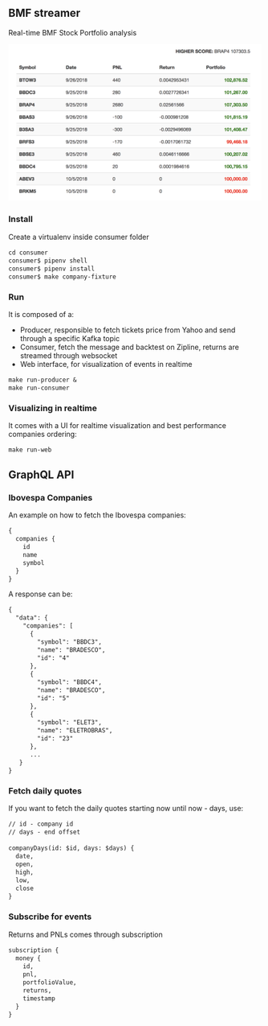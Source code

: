 ## BMF streamer

Real-time BMF Stock Portfolio analysis

![Screenshot](https://raw.githubusercontent.com/knabben/blog/master/static/images/bov-screen.png)

### Install

Create a virtualenv inside consumer folder

```
cd consumer
consumer$ pipenv shell
consumer$ pipenv install
consumer$ make company-fixture
```

### Run

It is composed of a:

* Producer, responsible to fetch tickets price from Yahoo and send through a specific Kafka topic
* Consumer, fetch the message and backtest on Zipline, returns are streamed through websocket
* Web interface, for visualization of events in realtime

```
make run-producer &
make run-consumer
```

### Visualizing in realtime

It comes with a UI for realtime visualization and best performance companies ordering:

```
make run-web
```

## GraphQL API

### Ibovespa Companies

An example on how to fetch the Ibovespa companies:

```
{
  companies {
    id
    name
    symbol
  }
}
```

A response can be:

```
{
  "data": {
    "companies": [
      {
        "symbol": "BBDC3",
        "name": "BRADESCO",
        "id": "4"
      },
      {
        "symbol": "BBDC4",
        "name": "BRADESCO",
        "id": "5"
      },
      {
        "symbol": "ELET3",
        "name": "ELETROBRAS",
        "id": "23"
      },
      ...
   }
}
```

### Fetch daily quotes

If you want to fetch the daily quotes starting now until now - days, use:

```
// id - company id
// days - end offset

companyDays(id: $id, days: $days) {
  date,
  open,
  high,
  low,
  close
}
```

### Subscribe for events

Returns and PNLs comes through subscription

```
subscription {
  money {
    id,
    pnl,
    portfolioValue,
    returns,
    timestamp
  }
}
```
